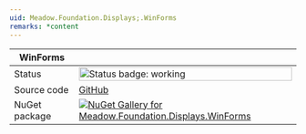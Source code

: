 ```yaml
---
uid: Meadow.Foundation.Displays;.WinForms
remarks: *content
---
```


| WinForms | |
|--------|--------|
| Status | <img src="https://img.shields.io/badge/Working-brightgreen" style="width: auto; height: -webkit-fill-available;" alt="Status badge: working" /> |
| Source code | [GitHub](https://github.com/WildernessLabs/Meadow.Foundation/tree/main/Source/Meadow.Foundation.Peripherals/Displays.WinForms) |
| NuGet package | <a href="https://www.nuget.org/packages/Meadow.Foundation.Displays.WinForms/" target="_blank"><img src="https://img.shields.io/nuget/v/Meadow.Foundation.Displays.WinForms.svg?label=Meadow.Foundation.Displays.WinForms" alt="NuGet Gallery for Meadow.Foundation.Displays.WinForms" /></a> |

